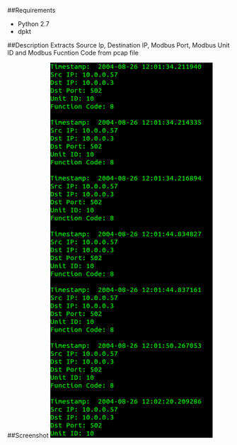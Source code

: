 ##Requirements
* Python 2.7
* dpkt

##Description
Extracts Source Ip, Destination IP, Modbus Port, Modbus Unit ID and Modbus Fucntion Code from pcap file

##Screenshot
![alt tag](https://github.com/akbarq/modbus-parse/blob/master/img/modbus.png)
